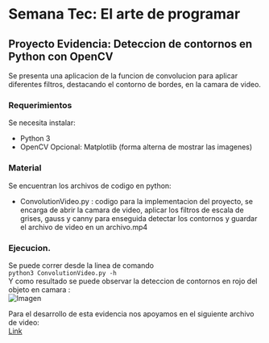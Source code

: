 # Semana Tec: El arte de programar
## Proyecto Evidencia: Deteccion de contornos en Python con OpenCV
Se presenta una aplicacion de la funcion de convolucion para aplicar diferentes filtros, destacando el contorno de bordes, en la camara de video. 

### Requerimientos 
Se necesita instalar:
- Python 3
- OpenCV
Opcional: Matplotlib (forma alterna de mostrar las imagenes)

### Material 
Se encuentran los archivos de codigo en python:
- ConvolutionVideo.py : codigo para la implementacion del proyecto, se encarga de abrir la camara de video, aplicar los filtros de escala de grises, gauss y canny para enseguida detectar los contornos y guardar el archivo de video en un archivo.mp4

### Ejecucion. 
Se puede correr desde la linea de comando  
`python3 ConvolutionVideo.py -h`  
Y como resultado se puede observar la deteccion de contornos en rojo del objeto en camara :  
![Imagen](https://programarfacil.com/wp-content/uploads/2017/04/contornos-opencv.jpg)

Para el desarrollo de esta evidencia nos apoyamos en el siguiente archivo de video:  
[Link](https://www.youtube.com/watch?v=Jvf5y21ZqtQ&t=333s)
